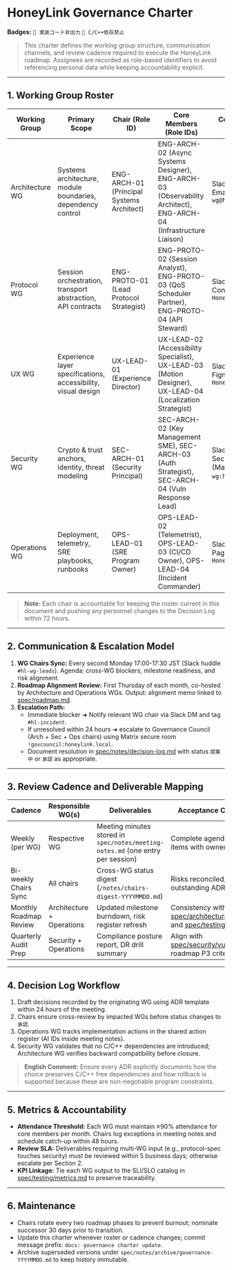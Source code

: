 # HoneyLink Governance Charter

**Badges:** `🚫 実装コード非出力` `🚫 C/C++依存禁止`

> This charter defines the working group structure, communication channels, and review cadence required to execute the HoneyLink roadmap. Assignees are recorded as role-based identifiers to avoid referencing personal data while keeping accountability explicit.

---

## 1. Working Group Roster

| Working Group | Primary Scope | Chair (Role ID) | Core Members (Role IDs) | Communication Channel | Weekly Review Cadence | Key Deliverables |
|---------------|---------------|-----------------|-------------------------|-----------------------|-----------------------|------------------|
| Architecture WG | Systems architecture, module boundaries, dependency control | ENG-ARCH-01 (Principal Systems Architect) | ENG-ARCH-02 (Async Systems Designer), ENG-ARCH-03 (Observability Architect), ENG-ARCH-04 (Infrastructure Liaison) | Slack `#hl-arch-wg`, Email list `arch-wg@honeylink.local` | Tuesday 15:00-16:00 JST | Updated diagrams ([spec/architecture/overview.md](../architecture/overview.md)), dependency ledger, ADR drafts |
| Protocol WG | Session orchestration, transport abstraction, API contracts | ENG-PROTO-01 (Lead Protocol Strategist) | ENG-PROTO-02 (Session Analyst), ENG-PROTO-03 (QoS Scheduler Partner), ENG-PROTO-04 (API Steward) | Slack `#hl-proto-wg`, Confluence space `HoneyLink/Protocol` | Wednesday 10:00-11:00 JST | Control-plane API specs, state machines, interface baselines |
| UX WG | Experience layer specifications, accessibility, visual design | UX-LEAD-01 (Experience Director) | UX-LEAD-02 (Accessibility Specialist), UX-LEAD-03 (Motion Designer), UX-LEAD-04 (Localization Strategist) | Slack `#hl-ux-wg`, Figma team `HoneyLink UX` | Monday 14:00-15:00 JST | Wireframes, design tokens, UI review logs |
| Security WG | Crypto & trust anchors, identity, threat modeling | SEC-ARCH-01 (Security Principal) | SEC-ARCH-02 (Key Management SME), SEC-ARCH-03 (Auth Strategist), SEC-ARCH-04 (Vuln Response Lead) | Slack `#hl-sec-wg`, Secure channel (Matrix `@sec-wg:honeylink.local`) | Thursday 11:00-12:00 JST | Threat model updates, key lifecycle procedures, compliance mappings |
| Operations WG | Deployment, telemetry, SRE playbooks, runbooks | OPS-LEAD-01 (SRE Program Owner) | OPS-LEAD-02 (Telemetrist), OPS-LEAD-03 (CI/CD Owner), OPS-LEAD-04 (Incident Commander) | Slack `#hl-ops-wg`, PagerDuty schedule `HoneyLink-Primary` | Friday 10:00-11:30 JST | Runbook revisions, deployment recipes, DR drills |

> **Note:** Each chair is accountable for keeping the roster current in this document and pushing any personnel changes to the Decision Log within 72 hours.

---

## 2. Communication & Escalation Model

1. **WG Chairs Sync:** Every second Monday 17:00-17:30 JST (Slack huddle `#hl-wg-leads`). Agenda: cross-WG blockers, milestone readiness, and risk alignment.
2. **Roadmap Alignment Review:** First Thursday of each month, co-hosted by Architecture and Operations WGs. Output: alignment memo linked to [spec/roadmap.md](../roadmap.md).
3. **Escalation Path:**
   - Immediate blocker ➜ Notify relevant WG chair via Slack DM and tag `#hl-incident`.
   - If unresolved within 24 hours ➜ escalate to Governance Council (Arch + Sec + Ops chairs) using Matrix secure room `!govcouncil:honeylink.local`.
   - Document resolution in [spec/notes/decision-log.md](decision-log.md) with status `提案中` or `承認` as appropriate.

---

## 3. Review Cadence and Deliverable Mapping

| Cadence | Responsible WG(s) | Deliverables | Acceptance Criteria Reference |
|---------|-------------------|--------------|-------------------------------|
| Weekly (per WG) | Respective WG | Meeting minutes stored in `spec/notes/meeting-notes.md` (one entry per session) | Complete agenda coverage, action items with owners, risks logged |
| Bi-weekly Chairs Sync | All chairs | Cross-WG status digest (`/notes/chairs-digest-YYYYMMDD.md`) | Risks reconciled, handoffs clear, outstanding ADR updates identified |
| Monthly Roadmap Review | Architecture + Operations | Updated milestone burndown, risk register refresh | Consistency with [spec/architecture/dependencies.md](../architecture/dependencies.md) and [spec/testing/metrics.md](../testing/metrics.md) |
| Quarterly Audit Prep | Security + Operations | Compliance posture report, DR drill summary | Align with [spec/security/vulnerability.md](../security/vulnerability.md) and roadmap P3 criteria |

---

## 4. Decision Log Workflow

1. Draft decisions recorded by the originating WG using ADR template within 24 hours of the meeting.
2. Chairs ensure cross-review by impacted WGs before status changes to `承認`.
3. Operations WG tracks implementation actions in the shared action register (AI IDs inside meeting notes).
4. Security WG validates that no C/C++ dependencies are introduced; Architecture WG verifies backward compatibility before closure.

> **English Comment:** Ensure every ADR explicitly documents how the choice preserves C/C++ free dependencies and how rollback is supported because these are non-negotiable program constraints.

---

## 5. Metrics & Accountability

- **Attendance Threshold:** Each WG must maintain ≥90% attendance for core members per month. Chairs log exceptions in meeting notes and schedule catch-up within 48 hours.
- **Review SLA:** Deliverables requiring multi-WG input (e.g., protocol-spec touches security) must be reviewed within 5 business days; otherwise escalate per Section 2.
- **KPI Linkage:** Tie each WG output to the SLI/SLO catalog in [spec/testing/metrics.md](../testing/metrics.md) to preserve traceability.

---

## 6. Maintenance

- Chairs rotate every two roadmap phases to prevent burnout; nominate successor 30 days prior to transition.
- Update this charter whenever roster or cadence changes; commit message prefix: `docs: governance charter update`.
- Archive superseded versions under `spec/notes/archive/governance-YYYYMMDD.md` to keep history immutable.
